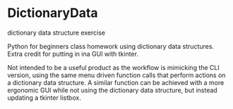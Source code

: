 # DictionaryData
dictionary data structure exercise

Python for beginners class homework using dictionary data structures.
Extra credit for putting in ina GUI with tkinter.

Not intended to be a useful product as the workflow is mimicking the 
CLI version, using the same menu driven function calls that perform 
actions on a dictionary data structure. A similar function can be achieved 
with a more ergonomic GUI while not using the dictionary data structure, but instead 
updating a tkinter listbox.

